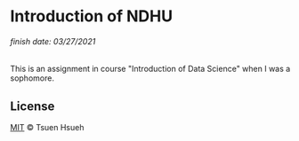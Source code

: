# Introduction of NDHU  
###### finish date: 03/27/2021  
  
This is an assignment in course "Introduction of Data Science" when I was a sophomore.  

## License
[MIT](LICENSE) © Tsuen Hsueh
